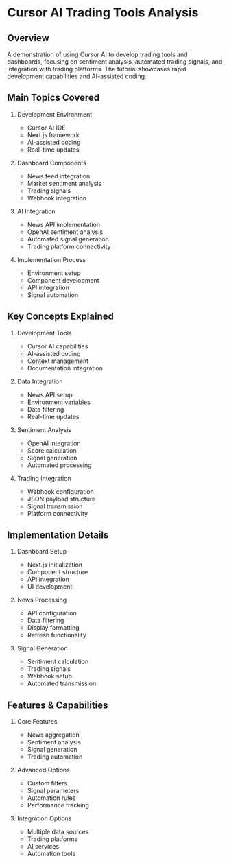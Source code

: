 # Cursor AI Trading Tools Analysis

## Overview
A demonstration of using Cursor AI to develop trading tools and dashboards, focusing on sentiment analysis, automated trading signals, and integration with trading platforms. The tutorial showcases rapid development capabilities and AI-assisted coding.

## Main Topics Covered
1. Development Environment
   - Cursor AI IDE
   - Next.js framework
   - AI-assisted coding
   - Real-time updates

2. Dashboard Components
   - News feed integration
   - Market sentiment analysis
   - Trading signals
   - Webhook integration

3. AI Integration
   - News API implementation
   - OpenAI sentiment analysis
   - Automated signal generation
   - Trading platform connectivity

4. Implementation Process
   - Environment setup
   - Component development
   - API integration
   - Signal automation

## Key Concepts Explained
1. Development Tools
   - Cursor AI capabilities
   - AI-assisted coding
   - Context management
   - Documentation integration

2. Data Integration
   - News API setup
   - Environment variables
   - Data filtering
   - Real-time updates

3. Sentiment Analysis
   - OpenAI integration
   - Score calculation
   - Signal generation
   - Automated processing

4. Trading Integration
   - Webhook configuration
   - JSON payload structure
   - Signal transmission
   - Platform connectivity

## Implementation Details
1. Dashboard Setup
   - Next.js initialization
   - Component structure
   - API integration
   - UI development

2. News Processing
   - API configuration
   - Data filtering
   - Display formatting
   - Refresh functionality

3. Signal Generation
   - Sentiment calculation
   - Trading signals
   - Webhook setup
   - Automated transmission

## Features & Capabilities
1. Core Features
   - News aggregation
   - Sentiment analysis
   - Signal generation
   - Trading automation

2. Advanced Options
   - Custom filters
   - Signal parameters
   - Automation rules
   - Performance tracking

3. Integration Options
   - Multiple data sources
   - Trading platforms
   - AI services
   - Automation tools 